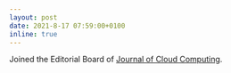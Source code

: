 ```yaml
---
layout: post
date: 2021-8-17 07:59:00+0100
inline: true
---
```


Joined the Editorial Board of [Journal of Cloud Computing](https://journalofcloudcomputing.springeropen.com/about/editorial-board).